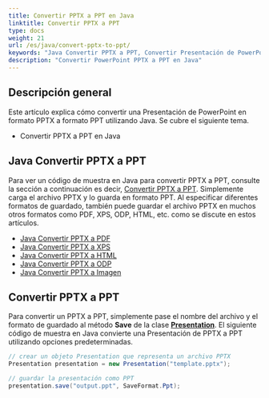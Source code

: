 ```yaml
---
title: Convertir PPTX a PPT en Java
linktitle: Convertir PPTX a PPT
type: docs
weight: 21
url: /es/java/convert-pptx-to-ppt/
keywords: "Java Convertir PPTX a PPT, Convertir Presentación de PowerPoint, PPTX a PPT, Java, Aspose.Slides"
description: "Convertir PowerPoint PPTX a PPT en Java"
---
```


## **Descripción general**

Este artículo explica cómo convertir una Presentación de PowerPoint en formato PPTX a formato PPT utilizando Java. Se cubre el siguiente tema.

- Convertir PPTX a PPT en Java

## **Java Convertir PPTX a PPT**

Para ver un código de muestra en Java para convertir PPTX a PPT, consulte la sección a continuación es decir, [Convertir PPTX a PPT](#convertir-pptx-a-ppt). Simplemente carga el archivo PPTX y lo guarda en formato PPT. Al especificar diferentes formatos de guardado, también puede guardar el archivo PPTX en muchos otros formatos como PDF, XPS, ODP, HTML, etc. como se discute en estos artículos.

- [Java Convertir PPTX a PDF](https://docs.aspose.com/slides/java/convert-powerpoint-to-pdf/)
- [Java Convertir PPTX a XPS](https://docs.aspose.com/slides/java/convert-powerpoint-to-xps/)
- [Java Convertir PPTX a HTML](https://docs.aspose.com/slides/java/convert-powerpoint-to-html/)
- [Java Convertir PPTX a ODP](https://docs.aspose.com/slides/java/save-presentation/)
- [Java Convertir PPTX a Imagen](https://docs.aspose.com/slides/java/convert-powerpoint-to-png/)

## **Convertir PPTX a PPT**
Para convertir un PPTX a PPT, simplemente pase el nombre del archivo y el formato de guardado al método **Save** de la clase [**Presentation**](https://reference.aspose.com/slides/java/com.aspose.slides/Presentation). El siguiente código de muestra en Java convierte una Presentación de PPTX a PPT utilizando opciones predeterminadas.

```java
// crear un objeto Presentation que representa un archivo PPTX
Presentation presentation = new Presentation("template.pptx");

// guardar la presentación como PPT
presentation.save("output.ppt", SaveFormat.Ppt);  
```